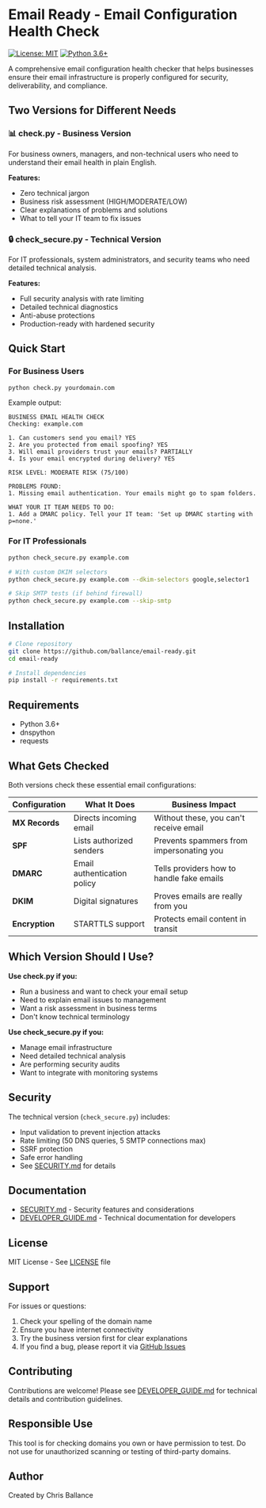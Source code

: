 # Email Ready - Email Configuration Health Check

[![License: MIT](https://img.shields.io/badge/License-MIT-yellow.svg)](https://opensource.org/licenses/MIT)
[![Python 3.6+](https://img.shields.io/badge/python-3.6+-blue.svg)](https://www.python.org/downloads/)

A comprehensive email configuration health checker that helps businesses ensure their email infrastructure is properly configured for security, deliverability, and compliance.

## Two Versions for Different Needs

### 📊 check.py - Business Version
For business owners, managers, and non-technical users who need to understand their email health in plain English.

**Features:**
- Zero technical jargon
- Business risk assessment (HIGH/MODERATE/LOW)
- Clear explanations of problems and solutions
- What to tell your IT team to fix issues

### 🔒 check_secure.py - Technical Version  
For IT professionals, system administrators, and security teams who need detailed technical analysis.

**Features:**
- Full security analysis with rate limiting
- Detailed technical diagnostics
- Anti-abuse protections
- Production-ready with hardened security

## Quick Start

### For Business Users

```bash
python check.py yourdomain.com
```

Example output:
```
BUSINESS EMAIL HEALTH CHECK
Checking: example.com

1. Can customers send you email? YES
2. Are you protected from email spoofing? YES
3. Will email providers trust your emails? PARTIALLY
4. Is your email encrypted during delivery? YES

RISK LEVEL: MODERATE RISK (75/100)

PROBLEMS FOUND:
1. Missing email authentication. Your emails might go to spam folders.

WHAT YOUR IT TEAM NEEDS TO DO:
1. Add a DMARC policy. Tell your IT team: 'Set up DMARC starting with p=none.'
```

### For IT Professionals

```bash
python check_secure.py example.com

# With custom DKIM selectors
python check_secure.py example.com --dkim-selectors google,selector1

# Skip SMTP tests (if behind firewall)
python check_secure.py example.com --skip-smtp
```

## Installation

```bash
# Clone repository
git clone https://github.com/ballance/email-ready.git
cd email-ready

# Install dependencies
pip install -r requirements.txt
```

## Requirements

- Python 3.6+
- dnspython
- requests

## What Gets Checked

Both versions check these essential email configurations:

| Configuration | What It Does | Business Impact |
|--------------|--------------|-----------------|
| **MX Records** | Directs incoming email | Without these, you can't receive email |
| **SPF** | Lists authorized senders | Prevents spammers from impersonating you |
| **DMARC** | Email authentication policy | Tells providers how to handle fake emails |
| **DKIM** | Digital signatures | Proves emails are really from you |
| **Encryption** | STARTTLS support | Protects email content in transit |

## Which Version Should I Use?

**Use check.py if you:**
- Run a business and want to check your email setup
- Need to explain email issues to management
- Want a risk assessment in business terms
- Don't know technical terminology

**Use check_secure.py if you:**
- Manage email infrastructure
- Need detailed technical analysis
- Are performing security audits
- Want to integrate with monitoring systems

## Security

The technical version (`check_secure.py`) includes:
- Input validation to prevent injection attacks
- Rate limiting (50 DNS queries, 5 SMTP connections max)
- SSRF protection
- Safe error handling
- See [SECURITY.md](SECURITY.md) for details

## Documentation

- [SECURITY.md](SECURITY.md) - Security features and considerations
- [DEVELOPER_GUIDE.md](DEVELOPER_GUIDE.md) - Technical documentation for developers

## License

MIT License - See [LICENSE](LICENSE) file

## Support

For issues or questions:
1. Check your spelling of the domain name
2. Ensure you have internet connectivity
3. Try the business version first for clear explanations
4. If you find a bug, please report it via [GitHub Issues](https://github.com/ballance/email-ready/issues)

## Contributing

Contributions are welcome! Please see [DEVELOPER_GUIDE.md](DEVELOPER_GUIDE.md) for technical details and contribution guidelines.

## Responsible Use

This tool is for checking domains you own or have permission to test. Do not use for unauthorized scanning or testing of third-party domains.

## Author

Created by Chris Ballance